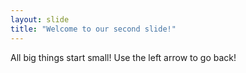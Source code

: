 ```yaml
---
layout: slide
title: "Welcome to our second slide!"
---
```

All big things start small!
Use the left arrow to go back!
